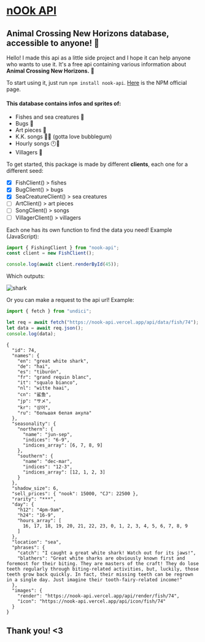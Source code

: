 # [nOOk API](https://nook-api.vercel.app)

## Animal Crossing New Horizons database, accessible to anyone! 🍃

Hello! I made this api as a little side project and I hope it can help anyone who wants to use it.
It's a free api containing various information about **Animal Crossing New Horizons.** 🦝

To start using it, just run `npm install nook-api`. 
[Here](https://www.npmjs.com/package/nook-api) is the NPM official page.

#### This database contains infos and sprites of:

- Fishes and sea creatures 🎣
- Bugs 🦋
- Art pieces 🎨
- K.K. songs 🐶🎵 (gotta love bubblegum)
- Hourly songs 🕛🎵
- Villagers 🦆

To get started, this package is made by different **clients**, each one for a different seed:

- [x] FishClient() > fishes
- [x] BugClient() > bugs
- [x] SeaCreatureClient() > sea creatures
- [ ] ArtClient() > art pieces
- [ ] SongClient() > songs
- [ ] VillagerClient() > villagers

Each one has its own function to find the data you need! Example (JavaScript):

```javascript
import { FishingClient } from "nook-api";
const client = new FishClient();

console.log(await client.renderById(45));
```

Which outputs:

![shark](https://nook-api.vercel.app/api/render/fish/74)

Or you can make a request to the api url!
Example:

```javascript
import { fetch } from "undici";

let req = await fetch("https://nook-api.vercel.app/api/data/fish/74");
let data = await req.json();
console.log(data);
```

```
{
  "id": 74,
  "names": {
    "en": "great white shark",
    "de": "hai",
    "es": "tiburón",
    "fr": "grand requin blanc",
    "it": "squalo bianco",
    "nl": "witte haai",
    "cn": "鲨鱼",
    "jp": "サメ",
    "kr": "상어",
    "ru": "большая белая акула"
  },
  "seasonality": {
    "northern": {
      "name": "jun-sep",
      "indices": "6-9",
      "indices_array": [6, 7, 8, 9]
    },
    "southern": {
      "name": "dec-mar",
      "indices": "12-3",
      "indices_array": [12, 1, 2, 3]
    }
  },
  "shadow_size": 6,
  "sell_prices": { "nook": 15000, "CJ": 22500 },
  "rarity": "***",
  "day": {
    "h12": "4pm-9am",
    "h24": "16-9",
    "hours_array": [
      16, 17, 18, 19, 20, 21, 22, 23, 0, 1, 2, 3, 4, 5, 6, 7, 8, 9
    ]
  },
  "location": "sea",
  "phrases": {
    "catch": "I caught a great white shark! Watch out for its jaws!",
    "blathers": "Great white sharks are obviously known first and foremost for their biting. They are masters of the craft! They do lose teeth regularly through biting-related activities, but, luckily, those teeth grow back quickly. In fact, their missing teeth can be regrown in a single day. Just imagine their tooth-fairy-related income!"
  },
  "images": {
    "render": "https://nook-api.vercel.app/api/render/fish/74",
    "icon": "https://nook-api.vercel.app/api/icon/fish/74"
  }
}

```

## Thank you! <3
